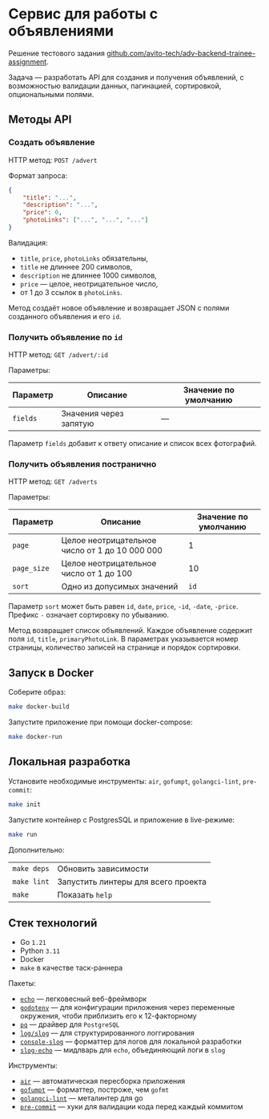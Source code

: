 # Сервис для работы с объявлениями

Решение тестового задания [github.com/avito-tech/adv-backend-trainee-assignment](https://github.com/avito-tech/adv-backend-trainee-assignment).

Задача — разработать API для создания и получения объявлений, с возможностью валидации данных, пагинацией, сортировкой, опциональными полями.

## Методы API

### Создать объявление

HTTP метод: `POST /advert`

Формат запроса:

```json
{
    "title": "...",
    "description": "...",
    "price": 0,
    "photoLinks": ["...", "...", "..."]
}
```

Валидация:

- `title`, `price`, `photoLinks` обязательны,
- `title` не длиннее 200 символов,
- `description` не длиннее 1000 символов,
- `price` — целое, неотрицательное число,
- от 1 до 3 ссылок в `photoLinks`.

Метод создаёт новое объявление и возвращает JSON с полями созданного объявления и его `id`.

### Получить объявление по `id`

HTTP метод: `GET /advert/:id`

Параметры:

| Параметр | Описание | Значение по умолчанию |
| --- | --- | --- |
| `fields` | Значения через запятую | — |

Параметр `fields` добавит к ответу описание и список всех фотографий.

### Получить объявления постранично

HTTP метод: `GET /adverts`

Параметры:

| Параметр | Описание | Значение по умолчанию |
| --- | --- | --- |
| `page` | Целое неотрицательное число от 1 до 10 000 000 | 1 |
| `page_size` | Целое неотрицательное число от 1 до 100 | 10 |
| `sort` | Одно из допусимых значений | `id` |

Параметр `sort` может быть равен `id`, `date`, `price`, `-id`, `-date`, `-price`. Префикс `-` означает сортировку по убыванию.

Метод возвращает список объявлений. Каждое объявление содержит поля `id`, `title`, `primaryPhotoLink`. В параметрах указывается номер страницы, количество записей на странице и порядок сортировки.

## Запуск в Docker

Соберите образ:

```bash
make docker-build
```

Запустите приложение при помощи docker-compose:

```bash
make docker-run
```

## Локальная разработка

Установите необходимые инструменты: `air`, `gofumpt`, `golangci-lint`, `pre-commit`:

```bash
make init
```

Запустите контейнер с PostgresSQL и приложение в live-режиме:

```bash
make run
```

Дополнительно:

|   |   |
|---|---|
| `make deps` | Обновить зависимости |
| `make lint` | Запустить линтеры для всего проекта |
| `make` | Показать `help` |

## Стек технологий

- Go `1.21`
- Python `3.11`
- Docker
- `make` в качестве таск-раннера

Пакеты:

- [`echo`](https://github.com/labstack/echo) — легковесный веб-фреймворк
- [`godotenv`](https://github.com/joho/godotenv) — для конфигурации приложения через переменные окружения, чтоби приблизить его к 12-факторному
- [`pq`](https://github.com/lib/pq) — драйвер для `PostgreSQL`
- [`log/slog`](https://pkg.go.dev/log/slog) — для структурированного логгирования
- [`console-slog`](https://github.com/phsym/console-slog) — форматтер для логов для локальной разработки
- [`slog-echo`](https://github.com/samber/slog-echo) — мидлварь для `echo`, объединяющий логи в `slog`

Инструменты:

- [`air`](https://github.com/cosmtrek/air) — автоматическая пересборка приложения
- [`gofumpt`](https://github.com/mvdan/gofumpt) — форматтер, построже, чем `gofmt`
- [`golangci-lint`](https://github.com/golangci/golangci-lint) — металинтер для go
- [`pre-commit`](https://github.com/pre-commit/pre-commit) — хуки для валидации кода перед каждый коммитом

